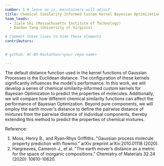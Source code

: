 ```yaml
---
number: 1 # leave as-is, maintainers will adjust
title: Chemical Similarity-Informed Custom Kernel Bayesian Optimization for Predicting the Properties of Molecules and Molecular Mixtures
team_leads:
  - Jiale Shi (Massachusetts Institute of Technology)
  - Dandan Tang (University of Virginia)

# Comment these lines to hide these elements
contributors:
  

# github: AC-BO-Hackathon/<your-repo-name>

---
```

The default distance function used in the kernel functions of Gaussian Processes is the Euclidean distance. The configuration of these kernels significantly influences the model's performance. In this work, we will develop a series of chemical similarity-informed custom kernels for Bayesian Optimization to predict the properties of molecules. Additionally, we will compare how different chemical similarity functions can affect the performance of Bayesian Optimization. Beyond pure components, we will employ the earth mover's distance to define the pairwise distance of mixtures from the pairwise distance of individual components, thereby extending this method to predict the properties of chemical mixtures.

Reference:

1. Moss, Henry B., and Ryan-Rhys Griffiths. "Gaussian process molecule property prediction with flowmo." arXiv preprint arXiv:2010.01118 (2020).
2. Hargreaves, Cameron J., et al. "The earth mover’s distance as a metric for the space of inorganic compositions." Chemistry of Materials 32.24 (2020): 10610-10620.